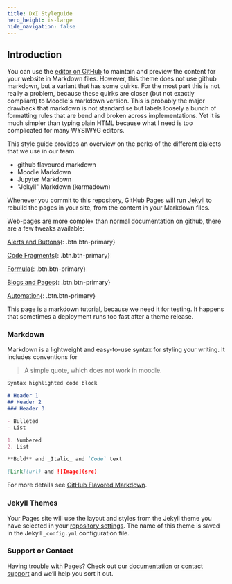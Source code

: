 ```yaml
---
title: DxI Styleguide
hero_height: is-large
hide_navigation: false
---
```


## Introduction

You can use the [editor on GitHub](https://github.com/dxiai/tmppages.github.io/edit/gh-pages/index.md) to maintain and preview the content for your website in Markdown files. However, this theme does not use github markdown, but a variant that has some quirks. For the most part this is not really a problem, because these quirks are closer (but not exactly compliant) to Moodle's markdown version. This is probably the major drawback that markdown is not standardise but labels loosely a bunch of formatting rules that are bend and broken across implementations. Yet it is much simpler than typing plain HTML because what I need is too complicated for many WYSIWYG editors.

This style guide provides an overview on the perks of the different dialects that we use in our team.

- github flavoured markdown
- Moodle Markdown 
- Jupyter Markdown 
- "Jekyll" Markdown (karmadown)

Whenever you commit to this repository, GitHub Pages will run [Jekyll](https://jekyllrb.com/) to rebuild the pages in your site, from the content in your Markdown files.

Web-pages are more complex than normal documentation on github, there are a few tweaks available: 

[Alerts and Buttons](alerts.md){: .btn.btn-primary}

[Code Fragments](code.md){: .btn.btn-primary}

[Formula](mathjax.md){: .btn.btn-primary}

[Blogs and Pages](blogs.md){: .btn.btn-primary}

[Automation](automation.md){: .btn.btn-primary}


This page is a markdown tutorial, because we need it for testing. It happens that sometimes a deployment runs too fast after a theme release.

### Markdown

Markdown is a lightweight and easy-to-use syntax for styling your writing. It includes conventions for

> A simple quote, which does not work in moodle. 


```markdown
Syntax highlighted code block

# Header 1
## Header 2
### Header 3

- Bulleted
- List

1. Numbered
2. List

**Bold** and _Italic_ and `Code` text

[Link](url) and ![Image](src)
```

For more details see [GitHub Flavored Markdown](https://guides.github.com/features/mastering-markdown/).

### Jekyll Themes

Your Pages site will use the layout and styles from the Jekyll theme you have selected in your [repository settings](https://github.com/dxiai/tmppages.github.io/settings). The name of this theme is saved in the Jekyll `_config.yml` configuration file.

### Support or Contact

Having trouble with Pages? Check out our [documentation](https://docs.github.com/categories/github-pages-basics/) or [contact support](https://github.com/contact) and we’ll help you sort it out.

